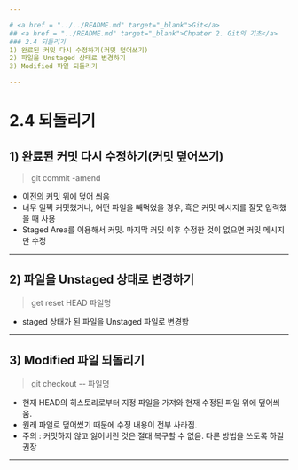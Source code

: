```yaml
---

# <a href = "../../README.md" target="_blank">Git</a>
## <a href = "../README.md" target="_blank">Chpater 2. Git의 기초</a>
### 2.4 되돌리기
1) 완료된 커밋 다시 수정하기(커밋 덮어쓰기)
2) 파일을 Unstaged 상태로 변경하기
3) Modified 파일 되돌리기

---
```


# 2.4 되돌리기

## 1) 완료된 커밋 다시 수정하기(커밋 덮어쓰기)
> git commit -amend
- 이전의 커밋 위에 덮어 씌움
- 너무 일찍 커밋했거나, 어떤 파일을 빼먹었을 경우, 혹은 커밋 메시지를 잘못 입력했을 때 사용
- Staged Area를 이용해서 커밋. 마지막 커밋 이후 수정한 것이 없으면 커밋 메시지만 수정

---

## 2) 파일을 Unstaged 상태로 변경하기
> get reset HEAD 파일명
- staged 상태가 된 파일을 Unstaged 파일로 변경함

---

## 3) Modified 파일 되돌리기
> git checkout -- 파일명
- 현재 HEAD의 히스토리로부터 지정 파일을 가져와 현재 수정된 파일 위에 덮어씌움.
- 원래 파일로 덮어썼기 때문에 수정 내용이 전부 사라짐.
- 주의 : 커밋하지 않고 잃어버린 것은 절대 복구할 수 없음. 다른 방법을 쓰도록 하길 권장

---

